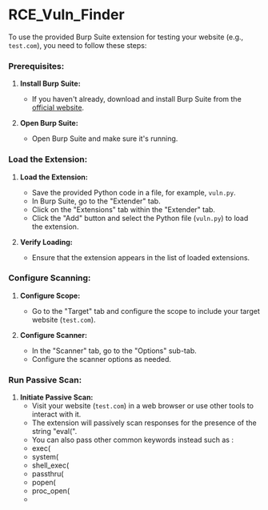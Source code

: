 # RCE_Vuln_Finder
To use the provided Burp Suite extension for testing your website (e.g., `test.com`), you need to follow these steps:

### Prerequisites:
1. **Install Burp Suite:**
   - If you haven't already, download and install Burp Suite from the [official website](https://portswigger.net/burp).

2. **Open Burp Suite:**
   - Open Burp Suite and make sure it's running.

### Load the Extension:
1. **Load the Extension:**
   - Save the provided Python code in a file, for example, `vuln.py`.
   - In Burp Suite, go to the "Extender" tab.
   - Click on the "Extensions" tab within the "Extender" tab.
   - Click the "Add" button and select the Python file (`vuln.py`) to load the extension.

2. **Verify Loading:**
   - Ensure that the extension appears in the list of loaded extensions.

### Configure Scanning:
1. **Configure Scope:**
   - Go to the "Target" tab and configure the scope to include your target website (`test.com`).

2. **Configure Scanner:**
   - In the "Scanner" tab, go to the "Options" sub-tab.
   - Configure the scanner options as needed.

### Run Passive Scan:
1. **Initiate Passive Scan:**
   - Visit your website (`test.com`) in a web browser or use other tools to interact with it.
   - The extension will passively scan responses for the presence of the string "eval(".
   - You can also pass other common keywords instead such as :
    + exec(
    + system(
    + shell_exec(
    + passthru(
    + popen(
    + proc_open(
    + <script>
    + onload=
    + onmouseover=

### Run Active Scan:
1. **Initiate Active Scan:**
   - Go to the "Target" tab and select your website (`test.com`).
   - Right-click and choose "Active Scan."

### View Scan Results:
1. **Check Scan Results:**
   - Go to the "Scanner" tab to monitor the progress of the scan.
   - Check the "Scan Issues" tab to view any identified issues.

### Interpret Results:
1. **Review Issues:**
   - The extension will create issues if it finds potential RCE or injection vulnerabilities.
   - Review the details of each issue to understand the identified problems.

### Important Notes:
- Ensure that you have proper authorization to perform security testing on the target website.
- This extension is a simplified example, and its effectiveness may vary depending on the nature of your website and the vulnerabilities present.
- Understand the results and perform additional manual testing to verify and validate any identified issues.

Remember to use security testing tools responsibly and only on systems that you are authorized to test. Unauthorized testing can lead to legal consequences.
